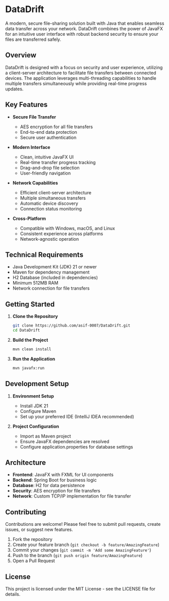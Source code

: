 # DataDrift

A modern, secure file-sharing solution built with Java that enables seamless data transfer across your network. DataDrift combines the power of JavaFX for an intuitive user interface with robust backend security to ensure your files are transferred safely.

## Overview

DataDrift is designed with a focus on security and user experience, utilizing a client-server architecture to facilitate file transfers between connected devices. The application leverages multi-threading capabilities to handle multiple transfers simultaneously while providing real-time progress updates.

## Key Features

- **Secure File Transfer**
  - AES encryption for all file transfers
  - End-to-end data protection
  - Secure user authentication

- **Modern Interface**
  - Clean, intuitive JavaFX UI
  - Real-time transfer progress tracking
  - Drag-and-drop file selection
  - User-friendly navigation

- **Network Capabilities**
  - Efficient client-server architecture
  - Multiple simultaneous transfers
  - Automatic device discovery
  - Connection status monitoring

- **Cross-Platform**
  - Compatible with Windows, macOS, and Linux
  - Consistent experience across platforms
  - Network-agnostic operation

## Technical Requirements

- Java Development Kit (JDK) 21 or newer
- Maven for dependency management
- H2 Database (included in dependencies)
- Minimum 512MB RAM
- Network connection for file transfers

## Getting Started

1. **Clone the Repository**
   ```bash
   git clone https://github.com/asif-0007/DataDrift.git
   cd DataDrift
   ```

2. **Build the Project**
   ```bash
   mvn clean install
   ```

3. **Run the Application**
   ```bash
   mvn javafx:run
   ```

## Development Setup

1. **Environment Setup**
   - Install JDK 21
   - Configure Maven
   - Set up your preferred IDE (IntelliJ IDEA recommended)

2. **Project Configuration**
   - Import as Maven project
   - Ensure JavaFX dependencies are resolved
   - Configure application.properties for database settings

## Architecture

- **Frontend**: JavaFX with FXML for UI components
- **Backend**: Spring Boot for business logic
- **Database**: H2 for data persistence
- **Security**: AES encryption for file transfers
- **Network**: Custom TCP/IP implementation for file transfer

## Contributing

Contributions are welcome! Please feel free to submit pull requests, create issues, or suggest new features.

1. Fork the repository
2. Create your feature branch (`git checkout -b feature/AmazingFeature`)
3. Commit your changes (`git commit -m 'Add some AmazingFeature'`)
4. Push to the branch (`git push origin feature/AmazingFeature`)
5. Open a Pull Request

## License

This project is licensed under the MIT License - see the LICENSE file for details.

